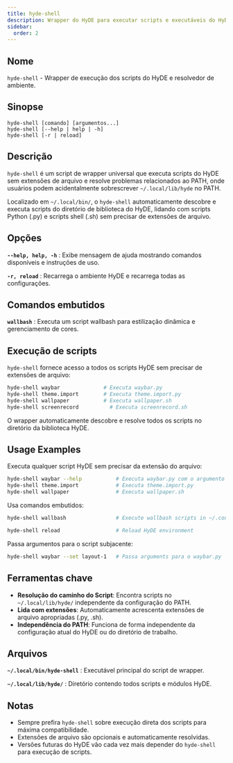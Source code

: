 ```yaml
---
title: hyde-shell
description: Wrapper do HyDE para executar scripts e executáveis do HyDE.
sidebar:
  order: 2
---
```


## Nome

`hyde-shell` - Wrapper de execução dos scripts do HyDE e resolvedor de ambiente.

## Sinopse

```
hyde-shell [comando] [argumentos...]
hyde-shell [--help | help | -h]
hyde-shell [-r | reload]
```

## Descrição

`hyde-shell` é um script de wrapper universal que executa scripts do HyDE sem extensões de arquivo e resolve problemas relacionados ao PATH, onde usuários podem acidentalmente sobrescrever `~/.local/lib/hyde` no PATH.

Localizado em `~/.local/bin/`, o `hyde-shell` automaticamente descobre e executa scripts do diretório de biblioteca do HyDE, lidando com scripts Python (.py) e scripts shell (.sh) sem precisar de extensões de arquivo.

## Opções

**`--help, help, -h`**
: Exibe mensagem de ajuda mostrando comandos disponíveis e instruções de uso.

**`-r, reload`**
: Recarrega o ambiente HyDE e recarrega todas as configurações.

## Comandos embutidos

**`wallbash`**
: Executa um script wallbash para estilização dinâmica e gerenciamento de cores.

## Execução de scripts

`hyde-shell` fornece acesso a todos os scripts HyDE sem precisar de extensões de arquivo:

```bash
hyde-shell waybar              # Executa waybar.py
hyde-shell theme.import        # Executa theme.import.py
hyde-shell wallpaper           # Executa wallpaper.sh
hyde-shell screenrecord          # Executa screenrecord.sh
```

O wrapper automaticamente descobre e resolve todos os scripts no diretório da biblioteca HyDE.

## Usage Examples

Executa qualquer script HyDE sem precisar da extensão do arquivo:
```bash
hyde-shell waybar --help           # Executa waybar.py com o argumento de ajuda
hyde-shell theme.import            # Executa theme.import.py
hyde-shell wallpaper               # Executa wallpaper.sh
```

Usa comandos embutidos: 
```bash
hyde-shell wallbash                # Execute wallbash scripts in ~/.config/hyde/wallbash/scripts/

hyde-shell reload                  # Reload HyDE environment
```

Passa argumentos para o script subjacente:
```bash
hyde-shell waybar --set layout-1   # Passa arguments para o waybar.py
```

## Ferramentas chave

- **Resolução do caminho do Script**: Encontra scripts no `~/.local/lib/hyde/` independente da configuração do PATH.
- **Lida com extensões**: Automaticamente acrescenta extensões de arquivo apropriadas (.py, .sh).
- **Independência do PATH**: Funciona de forma independente da configuração atual do HyDE ou do diretório de trabalho.

## Arquivos

**`~/.local/bin/hyde-shell`**
: Executável principal do script de wrapper.

**`~/.local/lib/hyde/`**
: Diretório contendo todos scripts e módulos HyDE.

## Notas

- Sempre prefira `hyde-shell` sobre execução direta dos scripts para máxima compatibilidade.
- Extensões de arquivo são opcionais e automaticamente resolvidas.
- Versões futuras do HyDE vão cada vez mais depender do `hyde-shell` para execução de scripts.
